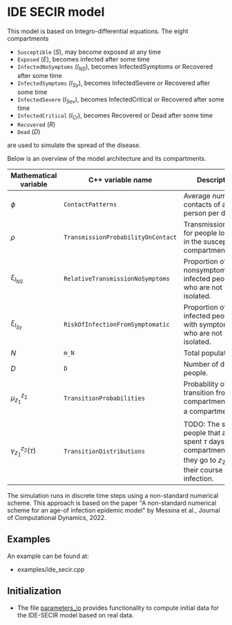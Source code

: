 # IDE SECIR model

This model is based on Integro-differential equations.
The eight compartments 
- `Susceptible` ($S$), may become exposed at any time
- `Exposed` ($E$), becomes infected after some time
- `InfectedNoSymptoms` ($I_{NS}$), becomes InfectedSymptoms or Recovered after some time
- `InfectedSymptoms` ($I_{Sy}$), becomes InfectedSevere or Recovered after some time
- `InfectedSevere` ($I_{Sev}$), becomes InfectedCritical or Recovered after some time
- `InfectedCritical` ($I_{Cr}$), becomes Recovered or Dead after some time
- `Recovered` ($R$)
- `Dead` ($D$)

are used to simulate the spread of the disease.

Below is an overview of the model architecture and its compartments.

| Mathematical variable                   | C++ variable name | Description |
|---------------------------- | --------------- | -------------------------------------------------------------------------------------------------- |
| $\phi$                      |  `ContactPatterns`               | Average number of contacts of a person per day. |
| $\rho$                      |  `TransmissionProbabilityOnContact`               | Transmission risk for people located in the susceptible compartments. |
| $\xi_{I_{NS}}$               |  `RelativeTransmissionNoSymptoms`               | Proportion of nonsymptomatically infected people who are not isolated. |
| $\xi_{I_{Sy}}$               | `RiskOfInfectionFromSymptomatic`                | Proportion of infected people with symptomps who are not isolated. |
| $N$                         | `m_N`   | Total population. |
| $D$                         |  `D`  | Number of dead people. |
| $\mu_{z_1}^{z_2}$              |   `TransitionProbabilities `              | Probability of transition from a compartment $z_1$ to a compartment $z_2$. |  
| $\gamma_{z_1}^{z_2}(\tau)$              |   `TransitionDistributions `              | TODO: The share of people that already spent $\tau$ days in compartment $z_1$ if they go to  $z_2$ in their course of infection. |  



The simulation runs in discrete time steps using a non-standard numerical scheme. This approach is based on the paper "A non-standard numerical scheme for an age-of infection epidemic model" by Messina et al., Journal of Computational Dynamics, 2022. 

## Examples

An example can be found at:

- examples/ide_secir.cpp

## Initialization 

- The file [parameters_io](parameters_io.h) provides functionality to compute initial data for the IDE-SECIR model based on real data.